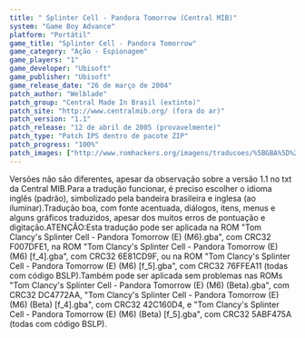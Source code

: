 ```yaml
---
title: " Splinter Cell - Pandora Tomorrow (Central MIB)"
system: "Game Boy Advance"
platform: "Portátil"
game_title: "Splinter Cell - Pandora Tomorrow"
game_category: "Ação - Espionagem"
game_players: "1"
game_developer: "Ubisoft"
game_publisher: "Ubisoft"
game_release_date: "26 de março de 2004"
patch_author: "Welblade"
patch_group: "Central Made In Brasil (extinto)"
patch_site: "http://www.centralmib.org/ (fora do ar)"
patch_version: "1.1"
patch_release: "12 de abril de 2005 (provavelmente)"
patch_type: "Patch IPS dentro de pacote ZIP"
patch_progress: "100%"
patch_images: ["http://www.romhackers.org/imagens/traducoes/%5BGBA%5D%20Splinter%20Cell%20-%20Pandora%20Tomorrow%20-%20Central%20MIB%20-%201.png","http://www.romhackers.org/imagens/traducoes/%5BGBA%5D%20Splinter%20Cell%20-%20Pandora%20Tomorrow%20-%20Central%20MIB%20-%202.png","http://www.romhackers.org/imagens/traducoes/%5BGBA%5D%20Splinter%20Cell%20-%20Pandora%20Tomorrow%20-%20Central%20MIB%20-%203.png"]
---
```

Versões não são diferentes, apesar da observação sobre a versão 1.1 no txt da Central MIB.Para a tradução funcionar, é preciso escolher o idioma inglês (padrão), simbolizado pela bandeira brasileira e inglesa (ao iluminar).Tradução boa, com fonte acentuada, diálogos, itens, menus e alguns gráficos traduzidos, apesar dos muitos erros de pontuação e digitação.ATENÇÃO:Esta tradução pode ser aplicada na ROM "Tom Clancy's Splinter Cell - Pandora Tomorrow (E) (M6).gba", com CRC32 F007DFE1, na ROM "Tom Clancy's Splinter Cell - Pandora Tomorrow (E) (M6) [f_4].gba", com CRC32 6E81CD9F, ou na ROM "Tom Clancy's Splinter Cell - Pandora Tomorrow (E) (M6) [f_5].gba", com CRC32 76FFEA11 (todas com código BSLP).Também pode ser aplicada sem problemas nas ROMs "Tom Clancy's Splinter Cell - Pandora Tomorrow (E) (M6) (Beta).gba", com CRC32 DC4772AA, "Tom Clancy's Splinter Cell - Pandora Tomorrow (E) (M6) (Beta) [f_4].gba", com CRC32 42C160D4, e "Tom Clancy's Splinter Cell - Pandora Tomorrow (E) (M6) (Beta) [f_5].gba", com CRC32 5ABF475A (todas com código BSLP).